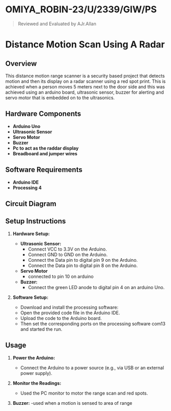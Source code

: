 # OMIYA_ROBIN-23/U/2339/GIW/PS
> Reviewed and Evaluated by AJr.Allan
# Distance Motion Scan Using A Radar
## Overview
This distance motion range scanner is a security based project that detects motion and then its display on a radar scanner using a red spot print. This is achieved when a person moves 5 meters next to the door side and this was achieved using an arduino board, ultrasonic sensor, buzzer for alerting and servo motor that is embedded on to the ultrasonics.

## Hardware Components
- **Arduino Uno**
- **Ultrasonic Sensor**
- **Servo Motor**
- **Buzzer**
- **Pc to act as the raddar display**
- **Breadboard and jumper wires**

## Software Requirements
- **Arduino IDE**
- **Processing 4** 

## Circuit Diagram


## Setup Instructions
1. **Hardware Setup:**
   - **Ultrasonic Sensor:**
     - Connect VCC to 3.3V on the Arduino.
     - Connect GND to GND on the Arduino.
     - Connect the Data pin to digital pin 9 on the Arduino.
     - Connect the Data pin to digital pin 8 on the Arduino.
   - **Servo Motor**
     - connected to pin 10 on arduino
   - **Buzzer:**
     - Connect the green LED anode to digital pin 4 on an arduino Uno.

2. **Software Setup:**
   - Download and install the processing software:
   - Open the provided code file in the Arduino IDE.
   - Upload the code to the Arduino board.
   - Then set the corresponding ports on the processing software com13 and started the run.

## Usage
1. **Power the Arduino:**
   - Connect the Arduino to a power source (e.g., via USB or an external power supply).
   
2. **Monitor the Readings:**
   - Used the PC monitor to motor the range scan and red spots.
   
3. **Buzzer:**
   -used when a motion is sensed to area of range

